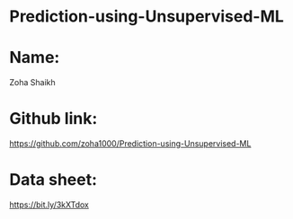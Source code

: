 # Prediction-using-Unsupervised-ML
# Name:
Zoha Shaikh 
# Github link:
https://github.com/zoha1000/Prediction-using-Unsupervised-ML 
# Data sheet:
https://bit.ly/3kXTdox
